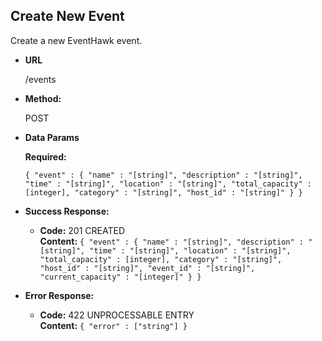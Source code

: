 **Create New Event**
----
  Create a new EventHawk event.

* **URL**

  /events

* **Method:**
  
  POST
 
* **Data Params**

   **Required:**
 
   `{ "event" : { "name" : "[string]", "description" : "[string]", "time" : "[string]", "location" : "[string]", "total_capacity" : [integer], "category" : "[string]", "host_id" : "[string]" } }`

* **Success Response:**

  * **Code:** 201 CREATED <br />
    **Content:** `{ "event" : { "name" : "[string]", "description" : "[string]", "time" : "[string]", "location" : "[string]", "total_capacity" : [integer], "category" : "[string]", "host_id" : "[string]", "event_id" : "[string]", "current_capacity" : "[integer]" } }`
 
* **Error Response:**

  * **Code:** 422 UNPROCESSABLE ENTRY <br />
    **Content:** `{ "error" : ["string"] }`
